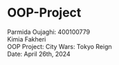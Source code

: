 # OOP-Project
Parmida Oujaghi: 400100779 \
Kimia Fakheri \
OOP Project: City Wars: Tokyo Reign\
Date: April 26th, 2024
